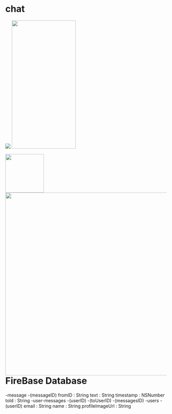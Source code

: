 # chat


![](http://i.giphy.com/xUA7b9hZSMGP5AH5g4.gif)
<img src="https://camo.githubusercontent.com/..." data-canonical-src="http://i.giphy.com/xUA7b9hZSMGP5AH5g4.gif" width="200" height="400" />


<p>
<img width = 120, src = "http://i.imgur.com/w1zrm8l.png"/>
<img src = "http://i.imgur.com/bHgYeXc.png", style = "float:right; width:570px">
</p>





# FireBase Database
-message
	-(messageID)
		fromID : String
		text : String
		timestamp : NSNumber
		toId : String
-user-messages
	-(userID)
		-(toUserID)
			-(messagesID)
-users
	-(userID)
		email : String
		name : String
		profileImageUrl : String
